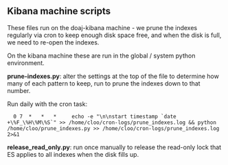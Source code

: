 ## Kibana machine scripts

<!-- ~~Kibana:Documentation->Kibana:Technology~~ -->

These files run on the doaj-kibana machine - we prune the indexes regularly via cron to keep
enough disk space free, and when the disk is full, we need to re-open the indexes.

On the kibana machine these are run in the global / system python environment.

**prune-indexes.py**: alter the settings at the top of the file to determine how many of each
pattern to keep, run to prune the indexes down to that number.

Run daily with the cron task:

```
  0 7  *   *   *     echo -e "\n\nstart timestamp `date +\%F_\%H\%M\%S`" >> /home/cloo/cron-logs/prune_indexes.log && python /home/cloo/prune_indexes.py >> /home/cloo/cron-logs/prune_indexes.log 2>&1
```

**release_read_only.py**: run once manually to release the read-only lock that ES applies
to all indexes when the disk fills up.